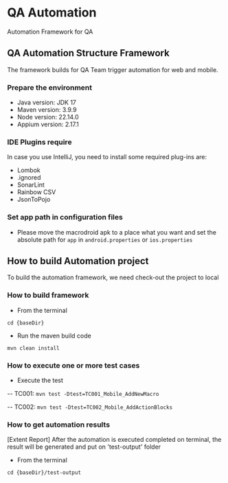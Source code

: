 # QA Automation

Automation Framework for QA

## QA Automation Structure Framework

The framework builds for QA Team trigger automation for web and mobile. 

### Prepare the environment

- Java version: JDK 17
- Maven version: 3.9.9
- Node version: 22.14.0
- Appium version: 2.17.1

### IDE Plugins require

In case you use IntelliJ, you need to install some required plug-ins are:

- Lombok
- .ignored
- SonarLint
- Rainbow CSV
- JsonToPojo

### Set app path in configuration files

- Please move the macrodroid apk to a place what you want and set the absolute path for `app` in `android.properties` or `ios.properties`

## How to build Automation project

To build the automation framework, we need check-out the project to local

### How to build framework

- From the terminal

`cd {baseDir}`

- Run the maven build code

`mvn clean install`

### How to execute one or more test cases

- Execute the test

-- TC001: `mvn test -Dtest=TC001_Mobile_AddNewMacro`

-- TC002: `mvn test -Dtest=TC002_Mobile_AddActionBlocks`

### How to get automation results

[Extent Report] After the automation is executed completed on terminal, the result will be generated and put on 'test-output' folder

- From the terminal

`cd {baseDir}/test-output`
